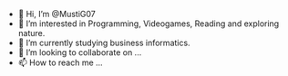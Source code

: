 - 👋 Hi, I’m @MustiG07
- 👀 I’m interested in Programming, Videogames, Reading and exploring nature.
- 🌱 I’m currently studying business informatics.
- 💞️ I’m looking to collaborate on ...
- 📫 How to reach me ...

<!---
MustiG07/MustiG07 is a ✨ special ✨ repository because its `README.md` (this file) appears on your GitHub profile.
You can click the Preview link to take a look at your changes.
--->
